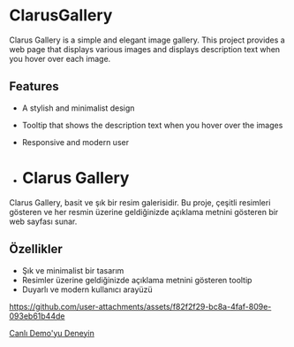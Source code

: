 
# ClarusGallery

Clarus Gallery is a simple and elegant image gallery. This project provides a web page that displays various images and displays description text when you hover over each image.

## Features

- A stylish and minimalist design
- Tooltip that shows the description text when you hover over the images
- Responsive and modern user

- # Clarus Gallery

Clarus Gallery, basit ve şık bir resim galerisidir. Bu proje, çeşitli resimleri gösteren ve her resmin üzerine geldiğinizde açıklama metnini gösteren bir web sayfası sunar.

## Özellikler

- Şık ve minimalist bir tasarım
- Resimler üzerine geldiğinizde açıklama metnini gösteren tooltip
- Duyarlı ve modern kullanıcı arayüzü
  
https://github.com/user-attachments/assets/f82f2f29-bc8a-4faf-809e-093eb61b44de

[Canlı Demo'yu Deneyin](https://fatihycan.github.io/clarus-image/)
